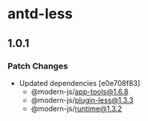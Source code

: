# antd-less

## 1.0.1

### Patch Changes

- Updated dependencies [e0e708f83]
  - @modern-js/app-tools@1.6.8
  - @modern-js/plugin-less@1.3.3
  - @modern-js/runtime@1.3.2
